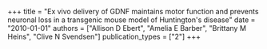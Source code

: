 +++
title = "Ex vivo delivery of GDNF maintains motor function and prevents neuronal loss in a transgenic mouse model of Huntington's disease"
date = "2010-01-01"
authors = ["Allison D Ebert", "Amelia E Barber", "Brittany M Heins", "Clive N Svendsen"]
publication_types = ["2"]
+++
